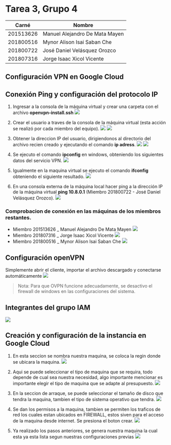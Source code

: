 
# Tarea 3, Grupo 4

| Carné         | Nombre                         |
| --------      | --------                       |
| 201513626     | Manuel Alejandro De Mata Mayen |
| 201800516     | Mynor Alison Isai Saban Che    |
| 201800722     | José Daniel Velásquez Orozco   |
| 201807316     | Jorge Isaac Xicol Vicente      |

## Configuración VPN en Google Cloud

## Conexión Ping y configuración del protocolo IP
1. Ingresar a la consola de la máquina virtual y crear una carpeta con el archivo **openvpn-install.ssh**
![](https://i.imgur.com/HrHfirj.png)

2. Crear el usuario a traves de la consola de la máquina virtual (esta acción se realizó por cada miembro del equipo).
![](https://i.imgur.com/OvJf7pg.png)
![](https://i.imgur.com/tvDATBU.png)

3. Obtener la direccion IP del usuario, dirigiendonos al directorio del archivo recien creado y ejecutando el comando **ip adress**.
 ![](https://i.imgur.com/vqLae5a.png)
 ![](https://i.imgur.com/333VLM6.png)

4. Se ejecuto el comando **ipconfig** en windows, obteniendo los siguientes datos del servicio VPN.
 ![](https://i.imgur.com/vUk2pfl.jpg)
 
5. Igualmente en la maquina virtual se ejecuto el comando **ifconfig** obteniendo el siguiente resultado.
![](https://i.imgur.com/DWFxdFU.png)


6. En una consola externa de la máquina local hacer ping a la dirección IP de la máquina virtual **ping 10.8.0.1** 
(Miembro 201800722 - José Daniel Velásquez Orozco).
![](https://i.imgur.com/4eaZ8gx.jpg)

### Comprobacion de conexión en las máquinas de los miembros restantes.
- Miembro 201513626 _ Manuel Alejandro De Mata Mayen
![](https://i.imgur.com/rTFtu1M.jpg)
- Miembro 201807316 _ Jorge Isaac Xicol Vicente
![](https://i.imgur.com/osZVENJ.png)
- Miembro 201800516 _ Mynor Alison Isai Saban Che
![](https://i.imgur.com/3iEppkh.png)

 

## Configuración openVPN
Simplemente abrir el cliente, importar el archivo descargado y conectarse automáticamente
![](https://i.imgur.com/det8RgY.png)


  > Nota: Para que OVPN funcione adecuadamente, se desactivo el firewall de windows en las configuraciones del sistema.

## Integrantes del grupo IAM
![](https://i.imgur.com/qAJapHl.png)

## Creación y configuración de la instancia en Google Cloud
1. En esta seccion se nombra nuestra maquina, se coloca la regin donde se ubicara la maquina.
![](https://i.imgur.com/VpfVlw8.jpg)

2. Aqui se puede seleccionar el tipo de maquina que se requira, todo depende de cual sea nuestra necesidad, algo importante mencionar es importante elegir el tipo de maquina que se adapte al presupuesto.
![](https://i.imgur.com/rumP46P.jpg)

3. En la seccion de arraque, se puede seleccionar el tamaño de disco que tendra la maquina, tambien el tipo de sistema operativo que tendra.
![](https://i.imgur.com/Eb7baxF.jpg)

4. Se dan los permisos a la maquina, tambien se permiten los traficos de red los cuales estan ubicados en FIREWALL, estos siven para el acceso de la maquina desde internet. Se presiona el boton crear.
![](https://i.imgur.com/26FvvqA.jpg)

5.  Ya realizado los pasos anteriores, se genera nuestra maquina la cual esta ya esta lista segun nuestras configuraciones previas
![](https://i.imgur.com/KJJE8qD.jpg)

